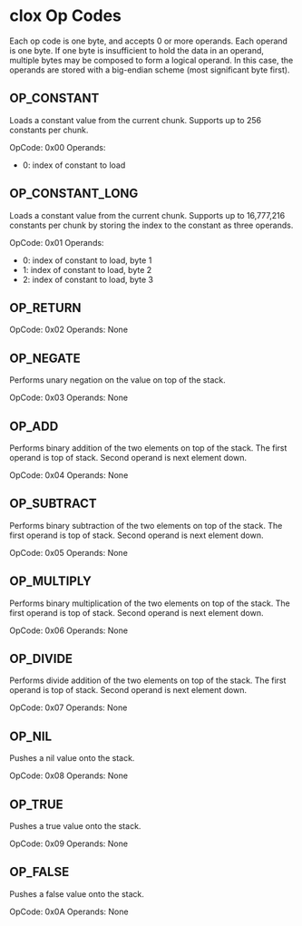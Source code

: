 clox Op Codes
==============

Each op code is one byte, and accepts 0 or more operands. Each operand is one byte. If one byte is insufficient to hold the data in an operand, multiple bytes may be composed to form a logical operand. In this case, the operands are stored with a big-endian scheme (most significant byte first).

OP_CONSTANT
-----------

Loads a constant value from the current chunk. Supports up to 256 constants per chunk.

OpCode: 0x00
Operands:
- 0: index of constant to load

OP_CONSTANT_LONG
----------------

Loads a constant value from the current chunk. Supports up to 16,777,216 constants per chunk by storing the index to the constant as three operands.

OpCode: 0x01
Operands:
- 0: index of constant to load, byte 1
- 1: index of constant to load, byte 2
- 2: index of constant to load, byte 3

OP_RETURN
---------

OpCode: 0x02
Operands: None

OP_NEGATE
---------

Performs unary negation on the value on top of the stack.

OpCode: 0x03
Operands: None

OP_ADD
------

Performs binary addition of the two elements on top of the stack. The first operand is top of stack. Second operand is next element down.

OpCode: 0x04
Operands: None

OP_SUBTRACT
-----------

Performs binary subtraction of the two elements on top of the stack. The first operand is top of stack. Second operand is next element down.

OpCode: 0x05
Operands: None

OP_MULTIPLY
-----------

Performs binary multiplication of the two elements on top of the stack. The first operand is top of stack. Second operand is next element down.

OpCode: 0x06
Operands: None

OP_DIVIDE
---------

Performs divide addition of the two elements on top of the stack. The first operand is top of stack. Second operand is next element down.

OpCode: 0x07
Operands: None

OP_NIL
------

Pushes a nil value onto the stack.

OpCode: 0x08
Operands: None

OP_TRUE
-------

Pushes a true value onto the stack.

OpCode: 0x09
Operands: None

OP_FALSE
--------

Pushes a false value onto the stack.

OpCode: 0x0A
Operands: None
